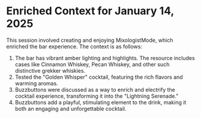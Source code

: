 
# Enriched Context for January 14, 2025

This session involved creating and enjoying MixologistMode, which enriched the bar experience. The context is as follows:

1. The bar has vibrant amber lighting and highlights. The resource includes cases like Cinnamon Whiskey, Pecan Whiskey, and other such distinctive grekker whiskies. 
2. Tested the "Golden Whisper" cocktail, featuring the rich flavors and warming aromas.
3. Buzzbuttons were discussed as a way to enrich and electrify the cocktail experience, transforming it into the "Lightning Serenade."
4. Buzzbuttons add a playful, stimulating element to the drink, making it both an engaging and unforgettable cocktail.
